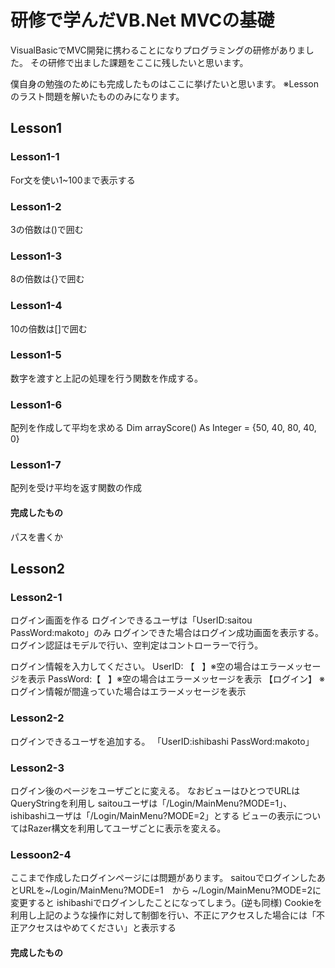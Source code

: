 # 研修で学んだVB.Net MVCの基礎

VisualBasicでMVC開発に携わることになりプログラミングの研修がありました。
その研修で出ました課題をここに残したいと思います。

僕自身の勉強のためにも完成したものはここに挙げたいと思います。
※Lessonのラスト問題を解いたもののみになります。

## Lesson1
### Lesson1-1

For文を使い1~100まで表示する

### Lesson1-2

3の倍数は()で囲む

### Lesson1-3

8の倍数は{}で囲む

### Lesson1-4
10の倍数は[]で囲む

### Lesson1-5
数字を渡すと上記の処理を行う関数を作成する。

### Lesson1-6
配列を作成して平均を求める
Dim arrayScore() As Integer = {50, 40, 80, 40, 0}

### Lesson1-7
配列を受け平均を返す関数の作成

#### 完成したもの
パスを書くか

## Lesson2
### Lesson2-1
ログイン画面を作る
ログインできるユーザは「UserID:saitou PassWord:makoto」のみ
ログインできた場合はログイン成功画面を表示する。
ログイン認証はモデルで行い、空判定はコントローラーで行う。

ログイン情報を入力してください。
UserID:  【    】※空の場合はエラーメッセージを表示
PassWord:【    】※空の場合はエラーメッセージを表示
【ログイン】
※ログイン情報が間違っていた場合はエラーメッセージを表示


### Lesson2-2
ログインできるユーザを追加する。
「UserID:ishibashi PassWord:makoto」

### Lesson2-3
ログイン後のページをユーザごとに変える。
なおビューはひとつでURLはQueryStringを利用し saitouユーザは「/Login/MainMenu?MODE=1」、ishibashiユーザは「/Login/MainMenu?MODE=2」とする
ビューの表示についてはRazer構文を利用してユーザごとに表示を変える。

### Lessoon2-4
ここまで作成したログインページには問題があります。
saitouでログインしたあとURLを~/Login/MainMenu?MODE=1　から ~/Login/MainMenu?MODE=2に変更すると
ishibashiでログインしたことになってしまう。(逆も同様)
Cookieを利用し上記のような操作に対して制御を行い、不正にアクセスした場合には「不正アクセスはやめてください」と表示する

#### 完成したもの
